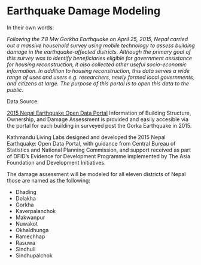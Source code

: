 # Earthquake Damage Modeling 
In their own words:

*Following the 7.8 Mw Gorkha Earthquake on April 25, 2015, Nepal carried out a massive household survey using mobile technology to assess building damage in the earthquake-affected districts. Although the primary goal of this survey was to identify beneficiaries eligible for government assistance for housing reconstruction, it also collected other useful socio-economic information. In addition to housing reconstruction, this data serves a wide range of uses and users e.g. researchers, newly formed local governments, and citizens at large. The purpose of this portal is to open this data to the public.*

Data Source: 

[2015 Nepal Earthquake Open Data Portal](http://eq2015.npc.gov.np/#/)
Information of Building Structure, Ownership, and Damage Assessment is provided and easily accesible via the portal for each building in surveyed post the Gorka Earthquake in 2015. 

Kathmandu Living Labs designed and developed the 2015 Nepal Earthquake: Open Data Portal, with guidance from Central Bureau of Statistics and National Planning Commission, and support received as part of DFID’s Evidence for Development Programme implemented by The Asia Foundation and Development Initiatives.

The damage assessment will be modeled for all eleven districts of Nepal those are named as the following:
- Dhading
- Dolakha
- Gorkha
- Kaverpalanchok
- Makwanpur
- Nuwakot
- Okhaldhunga
- Ramechhap
- Rasuwa
- Sindhuli
- Sindhupalchok
